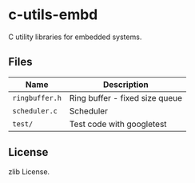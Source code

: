 # c-utils-embd

C utility libraries for embedded systems.

## Files

Name           |Description
---------------|-------------------------------
`ringbuffer.h` | Ring buffer - fixed size queue
`scheduler.c`  | Scheduler
`test/`        | Test code with googletest

## License

zlib License.
